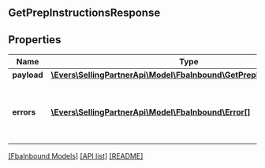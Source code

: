 ## GetPrepInstructionsResponse

## Properties

Name | Type | Description | Notes
------------ | ------------- | ------------- | -------------
**payload** | [**\Evers\SellingPartnerApi\Model\FbaInbound\GetPrepInstructionsResult**](GetPrepInstructionsResult.md) |  | [optional]
**errors** | [**\Evers\SellingPartnerApi\Model\FbaInbound\Error[]**](Error.md) | A list of error responses returned when a request is unsuccessful. | [optional]

[[FbaInbound Models]](../) [[API list]](../../Api) [[README]](../../../README.md)

